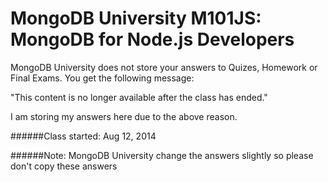 MongoDB University M101JS: MongoDB for Node.js Developers
=====================================================

MongoDB University does not store your answers to Quizes, Homework or Final Exams. You get the following message:

"This content is no longer available after the class has ended."

I am storing my answers here due to the above reason.

######Class started: Aug 12, 2014

######Note: MongoDB University change the answers slightly so please don't copy these answers
